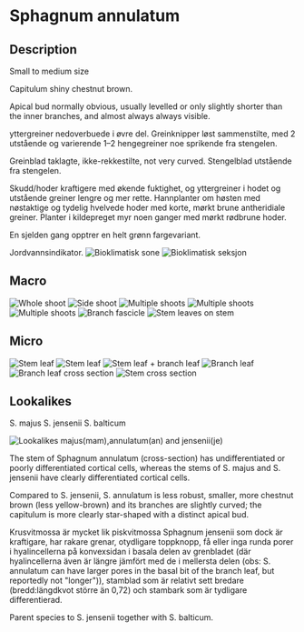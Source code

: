 # Sphagnum annulatum

## Description

Small to medium size

Capitulum shiny chestnut brown.

Apical bud normally obvious, usually levelled or only slightly shorter than the inner branches, and almost always always visible.

yttergreiner nedoverbuede i øvre del. Greinknipper løst sammenstilte, med 2 utstående og varierende 1–2 hengegreiner noe sprikende fra stengelen.

Greinblad taklagte, ikke-rekkestilte, not very curved. Stengelblad utstående fra stengelen.

Skudd/hoder kraftigere med økende fuktighet, og yttergreiner i hodet og utstående greiner lengre og mer rette. Hannplanter om høsten med nøstaktige og tydelig hvelvede hoder med korte, mørkt brune antheridiale greiner. Planter i kildepreget myr noen ganger med mørkt rødbrune hoder. 

En sjelden gang opptrer en helt grønn fargevariant.

Jordvannsindikator.
![Bioklimatisk sone](/Subgenus%20Cuspidata/Sphagnum%20annulatum/bioklimatisk-sone.webp)
![Bioklimatisk seksjon](/Subgenus%20Cuspidata/Sphagnum%20annulatum/bioklimatisk-seksjon.webp)

## Macro
![Whole shoot](/Subgenus%20Cuspidata/Sphagnum%20annulatum/shoot-side.png)
![Side shoot](/Subgenus%20Cuspidata/Sphagnum%20annulatum/shoot-top-down.png)
![Multiple shoots](/Subgenus%20Cuspidata/Sphagnum%20annulatum/shoot-multiple.png)
![Multiple shoots](/Subgenus%20Cuspidata/Sphagnum%20annulatum/shoot-multiple-2.webp)
![Multiple shoots](/Subgenus%20Cuspidata/Sphagnum%20annulatum/shoot-multiple-3.webp)
![Branch fascicle](/Subgenus%20Cuspidata/Sphagnum%20annulatum/branch-fascicle.webp)
![Stem leaves on stem](/Subgenus%20Cuspidata/Sphagnum%20annulatum/stem-leaves-on-stem.webp)

## Micro
![Stem leaf](/Subgenus%20Cuspidata/Sphagnum%20annulatum/leaf-stem.png)
![Stem leaf](/Subgenus%20Cuspidata/Sphagnum%20annulatum/leaf-stem-2.png)
![Stem leaf + branch leaf](/Subgenus%20Cuspidata/Sphagnum%20annulatum/leaf-stem-branch.webp)
![Branch leaf](/Subgenus%20Cuspidata/Sphagnum%20annulatum/leaf-branch.png)
![Branch leaf cross section](/Subgenus%20Cuspidata/Sphagnum%20annulatum/leaf-branch-cross-section.png)
![Stem cross section](/Subgenus%20Cuspidata/Sphagnum%20annulatum/stem-cross-section.png)

## Lookalikes

S. majus
S. jensenii
S. balticum

![Lookalikes majus(mam),annulatum(an) and jensenii(je)](/Subgenus%20Cuspidata/Sphagnum%20annulatum/lookalikes-majus-annulatum-jensenii.webp)

The stem of Sphagnum annulatum (cross-section) has undifferentiated or poorly differentiated cortical cells, whereas the stems of S. majus and S. jensenii have clearly differentiated cortical cells.

Compared to S. jensenii, S. annulatum is less robust, smaller, more chestnut brown (less yellow-brown) and its branches are slightly curved; the capitulum is more clearly star-shaped with a distinct apical bud.

Krusvitmossa är mycket lik piskvitmossa Sphagnum jensenii som dock är kraftigare, har rakare grenar, otydligare toppknopp, få eller inga runda porer i hya­lincellerna på konvexsidan i basala delen av grenbladet (där hyalincellerna även är längre jäm­fört med de i mellersta delen (obs: S. annulatum can have larger pores in the basal bit of the branch leaf, but reportedly not "longer")), stamblad som är relativt sett bredare (bredd:längdkvot större än 0,72) och stambark som är tydligare differentierad.

Parent species to S. jensenii together with S. balticum.
